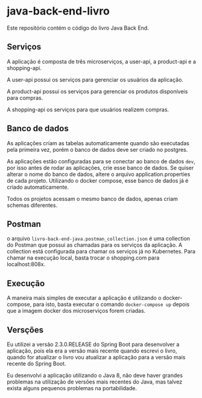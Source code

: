 # java-back-end-livro

Este repositório contém o código do livro Java Back End.

## Serviços

A aplicação é composta de três microserviços, a user-api, a product-api e a shopping-api.

A user-api possui os serviços para gerenciar os usuários da aplicação.

A product-api possui os serviços para gerenciar os produtos disponíveis para compras.

A shopping-api os serviços para que usuários realizem compras.

## Banco de dados

As aplicações criam as tabelas automaticamente quando são executadas pela primeira vez, porém o banco de dados deve ser criado no postgres.

As aplicações estão configuradas para se conectar ao banco de dados `dev`, por isso antes de rodar as aplicações, crie esse banco de dados. Se quiser alterar o nome do banco de dados, altere o arquivo application.properties de cada projeto. Utilizando o docker compose, esse banco de dados já é criado automaticamente.

Todos os projetos acessam o mesmo banco de dados, apenas criam schemas diferentes.

## Postman

o arquivo `livro-back-end-java.postman_collection.json` é uma collection do Postman que possui as chamadas para os serviços da aplicação. A collection está configurada para chamar os serviços já no Kubernetes. Para chamar na execução local, basta trocar o shopping.com para localhost:808x.

## Execução

A maneira mais simples de executar a aplicação é utilizando o docker-compose, para isto, basta executar o comando `docker-compose up` depois que a imagem docker dos microserviços forem criadas.

## Versções

Eu utilizei a versão 2.3.0.RELEASE do Spring Boot para desenvolver a aplicação, pois ela era a versão mais recente quando escrevi o livro, quando for atualizar o livro vou atualizar a aplicação para a versão mais recente do Spring Boot.

Eu desenvolvi a aplicação utilizando o Java 8, não deve haver grandes problemas na utilização de versões mais recentes do Java, mas talvez exista alguns pequenos problemas na portabilidade.